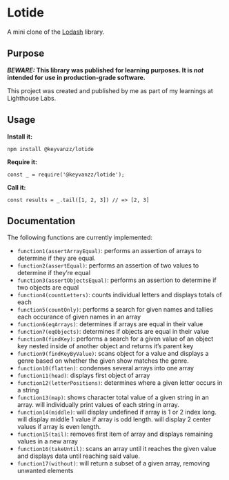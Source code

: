 # Lotide

A mini clone of the [Lodash](https://lodash.com) library.

## Purpose

**_BEWARE:_ This library was published for learning purposes. It is _not_ intended for use in production-grade software.**

This project was created and published by me as part of my learnings at Lighthouse Labs.

## Usage

**Install it:**

`npm install @keyvanzz/lotide`

**Require it:**

`const _ = require('@keyvanzz/lotide');`

**Call it:**

`const results = _.tail([1, 2, 3]) // => [2, 3]`

## Documentation

The following functions are currently implemented:

- `function1(assertArrayEqual)`: performs an assertion of arrays to determine if they are equal.
- `function2(assertEqual)`: performs an assertion of two values to determine if they’re equal
- `function3(assertObjectsEqual)`: performs an assertion to determine if two objects are equal
- `function4(countLetters)`: counts individual letters and displays totals of each
- `function5(countOnly)`: performs a search for given names and tallies each occurance of given names in an array
- `function6(eqArrays)`: determines if arrays are equal in their value
- `function7(eqObjects)`: determines if objects are equal in their value
- `function8(findKey)`: performs a search for a given value of an object key nested inside of another object and returns it’s parent key
- `function9(findKeyByValue)`: scans object for a value and displays a genre based on whether the given show matches the genre.
- `function10(flatten)`: condenses several arrays into one array
- `function11(head)`: displays first object of array
- `function12(letterPositions)`: determines where a given letter occurs in a string
- `function13(map)`: shows character total value of a given string in an array. will individually print values of each string in array.
- `function14(middle)`: will display undefined if array is 1 or 2 index long. will display middle 1 value if array is odd length. will display 2 center values if array is even length.
- `function15(tail)`: removes first item of array and displays remaining values in a new array
- `function16(takeUntil)`: scans an array until it reaches the given value and displays data until reaching said value.
- `function17(without)`: will return a subset of a given array, removing unwanted elements
